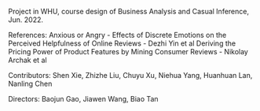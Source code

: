 Project in WHU, course design of Business Analysis and Casual Inference, Jun. 2022.

References:
Anxious or Angry - Effects of Discrete Emotions on the Perceived Helpfulness of Online Reviews - Dezhi Yin et al
Deriving the Pricing Power of Product Features by Mining Consumer Reviews - Nikolay Archak et al

Contributors:
Shen Xie, Zhizhe Liu, Chuyu Xu, Niehua Yang, Huanhuan Lan, Nanling Chen

Directors:
Baojun Gao, Jiawen Wang, Biao Tan
